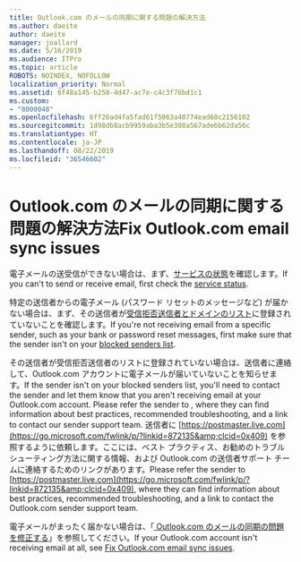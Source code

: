 ```yaml
---
title: Outlook.com のメールの同期に関する問題の解決方法
ms.author: daeite
author: daeite
manager: joallard
ms.date: 5/16/2019
ms.audience: ITPro
ms.topic: article
ROBOTS: NOINDEX, NOFOLLOW
localization_priority: Normal
ms.assetid: 6f48a145-b258-4d47-ac7e-c4c3f76bd1c1
ms.custom:
- "8000048"
ms.openlocfilehash: 6ff26ad4fa5fad61f5863a40774ead68c2156102
ms.sourcegitcommit: 1d98db8acb9959aba3b5e308a567ade6b62da56c
ms.translationtype: HT
ms.contentlocale: ja-JP
ms.lasthandoff: 08/22/2019
ms.locfileid: "36546602"
---
```

# <a name="fix-outlookcom-email-sync-issues"></a><span data-ttu-id="029c4-102">Outlook.com のメールの同期に関する問題の解決方法</span><span class="sxs-lookup"><span data-stu-id="029c4-102">Fix Outlook.com email sync issues</span></span>

<span data-ttu-id="029c4-103">電子メールの送受信ができない場合は、まず、[サービスの状態](https://go.microsoft.com/fwlink/p/?linkid=837482&amp;clcid=0x409)を確認します。</span><span class="sxs-lookup"><span data-stu-id="029c4-103">If you can't to send or receive email, first check the [service status](https://go.microsoft.com/fwlink/p/?linkid=837482&amp;clcid=0x409).</span></span>
  
<span data-ttu-id="029c4-104">特定の送信者からの電子メール (パスワード リセットのメッセージなど) が届かない場合は、まず、その送信者が[受信拒否送信者とドメインのリスト](https://outlook.live.com/mail/options/mail/junkEmail/blockedSendersAndDomains)に登録されていないことを確認します。</span><span class="sxs-lookup"><span data-stu-id="029c4-104">If you're not receiving email from a specific sender, such as your bank or password reset messages, first make sure that the sender isn't on your [blocked senders list](https://outlook.live.com/mail/options/mail/junkEmail/blockedSendersAndDomains).</span></span>
  
<span data-ttu-id="029c4-105">その送信者が受信拒否送信者のリストに登録されていない場合は、送信者に連絡して、Outlook.com アカウントに電子メールが届いていないことを知らせます。</span><span class="sxs-lookup"><span data-stu-id="029c4-105">If the sender isn't on your blocked senders list, you'll need to contact the sender and let them know that you aren't receiving email at your Outlook.com account. Please refer the sender to , where they can find information about best practices, recommended troubleshooting, and a link to contact our sender support team.</span></span> <span data-ttu-id="029c4-106">送信者に [https://postmaster.live.com](https://go.microsoft.com/fwlink/p/?linkid=872135&amp;clcid=0x409) を参照するように依頼します。ここには、ベスト プラクティス、お勧めのトラブルシューティング方法に関する情報、および Outlook.com の送信者サポート チームに連絡するためのリンクがあります。</span><span class="sxs-lookup"><span data-stu-id="029c4-106">Please refer the sender to [https://postmaster.live.com](https://go.microsoft.com/fwlink/p/?linkid=872135&amp;clcid=0x409), where they can find information about best practices, recommended troubleshooting, and a link to contact the Outlook.com sender support team.</span></span>
  
<span data-ttu-id="029c4-107">電子メールがまったく届かない場合は、「[ Outlook.com のメールの同期の問題を修正する](https://support.office.com/article/d39e3341-8d79-4bf1-b3c7-ded602233642?wt.mc_id=Office_Outlook_com_Alchemy)」を参照してください。</span><span class="sxs-lookup"><span data-stu-id="029c4-107">If your Outlook.com account isn't receiving email at all, see [Fix Outlook.com email sync issues](https://support.office.com/article/d39e3341-8d79-4bf1-b3c7-ded602233642?wt.mc_id=Office_Outlook_com_Alchemy).</span></span>